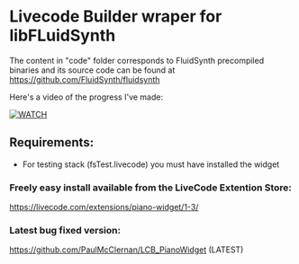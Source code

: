 # Livecode Builder wraper for libFLuidSynth

The content in "code" folder  corresponds to FluidSynth precompiled binaries and its source code can be found at https://github.com/FluidSynth/fluidsynth

Here's a video of the progress I've made:

[![WATCH](https://i.ytimg.com/vi/psR1dJ0PiNA/default.jpg)](https://youtu.be/psR1dJ0PiNA "Demo Video")

## Requirements:
 * For testing stack (fsTest.livecode) you must have installed the widget
### Freely easy install available from the LiveCode Extention Store:
https://livecode.com/extensions/piano-widget/1-3/
### Latest bug fixed version:
https://github.com/PaulMcClernan/LCB_PianoWidget (LATEST)

